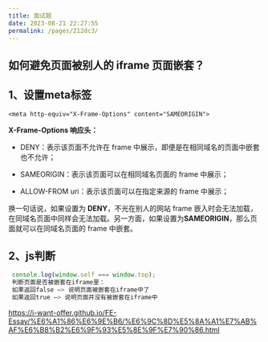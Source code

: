 ```yaml
---
title: 面试题
date: 2023-08-21 22:27:55
permalink: /pages/212dc3/
---
```

## 如何避免页面被别人的 iframe 页面嵌套？

## 1、设置meta标签

```
<meta http-equiv="X-Frame-Options" content="SAMEORIGIN">
```
**X-Frame-Options 响应头：**

* DENY：表示该页面不允许在 frame 中展示，即便是在相同域名的页面中嵌套也不允许；

* SAMEORIGIN：表示该页面可以在相同域名页面的 frame 中展示；

* ALLOW-FROM uri：表示该页面可以在指定来源的 frame 中展示；

换一句话说，如果设置为 **DENY**，不光在别人的网站 frame 嵌入时会无法加载，在同域名页面中同样会无法加载。另一方面，如果设置为**SAMEORIGIN**，那么页面就可以在同域名页面的 frame 中嵌套。



## 2、js判断

```js
 console.log(window.self === window.top);    
 判断页面是否被嵌套在iframe里：
 如果返回false –> 说明页面被嵌套在iframe中了       
 如果返回true –> 说明页面并没有被嵌套在iframe中 
```

  



https://i-want-offer.github.io/FE-Essay/%E6%A1%86%E6%9E%B6/%E6%9C%8D%E5%8A%A1%E7%AB%AF%E6%B8%B2%E6%9F%93%E5%8E%9F%E7%90%86.html